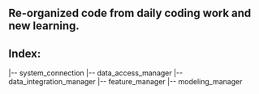Re-organized code from daily coding work and new learning. 
------------------------------------------------------------
Index:
------------------------------------------------------------
|-- system_connection
|-- data_access_manager
|-- data_integration_manager
|-- feature_manager
|-- modeling_manager
